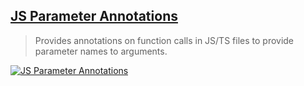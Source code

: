 ## [JS Parameter Annotations](https://marketplace.visualstudio.com/items?itemName=lannonbr.vscode-js-annotations)

> Provides annotations on function calls in JS/TS files to provide parameter names to arguments.

[![JS Parameter Annotations](https://raw.githubusercontent.com/lannonbr/vscode-js-annotations/master/jsannotations.png)](https://raw.githubusercontent.com/lannonbr/vscode-js-annotations/master/jsannotations.png)